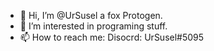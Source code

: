 - 👋 Hi, I’m @UrSusel a fox Protogen.
- 👀 I’m interested in programing stuff.
- 📫 How to reach me: Disocrd: UrSusel#5095

<!---
UrSusel/UrSusel is a ✨ special ✨ repository because its `README.md` (this file) appears on your GitHub profile.
You can click the Preview link to take a look at your changes.
--->
